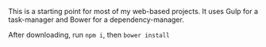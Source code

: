 
This is a starting point for most of my web-based projects.  It uses Gulp for a task-manager and Bower for a dependency-manager.

After downloading, run `npm i`, then `bower install`